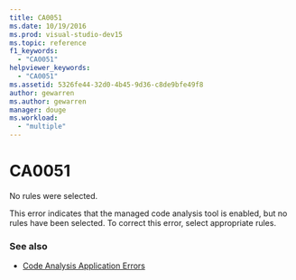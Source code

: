 ```yaml
---
title: CA0051
ms.date: 10/19/2016
ms.prod: visual-studio-dev15
ms.topic: reference
f1_keywords:
  - "CA0051"
helpviewer_keywords:
  - "CA0051"
ms.assetid: 5326fe44-32d0-4b45-9d36-c8de9bfe49f8
author: gewarren
ms.author: gewarren
manager: douge
ms.workload:
  - "multiple"
---
```

# CA0051

No rules were selected.

This error indicates that the managed code analysis tool is enabled, but no rules have been selected. To correct this error, select appropriate rules.

### See also

- [Code Analysis Application Errors](../code-quality/code-analysis-application-errors.md)
